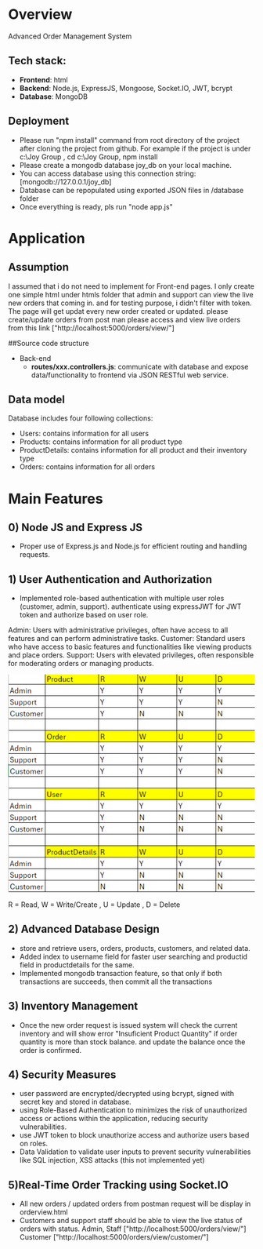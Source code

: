 # Overview 
Advanced Order Management System 
## Tech stack:
-  **Frontend**: html
-  **Backend**: Node.js, ExpressJS, Mongoose, Socket.IO, JWT, bcrypt
-  **Database**: MongoDB

## Deployment
-  Please run "npm install" command from root directory of the project after cloning the project from github.
    For example if the project is under c:\Joy Group , cd c:\Joy Group, npm install
-  Please create a mongodb database joy_db on your local machine.
-  You can access database using this connection string: 
[mongodb://127.0.0.1/joy_db]
-  Database can be repopulated using exported JSON files in /database folder
-  Once everything is ready, pls run "node app.js"

# Application
## Assumption
I assumed that i do not need to implement for Front-end pages. I only create one simple html under htmls folder that admin and support can view the live new orders that coming in. and for testing purpose, i didn't filter with token. 
The page will get updat every new order created or updated. please create/update orders from post man
please access and view live orders from this link
["http://localhost:5000/orders/view/"]

##Source code structure
-  Back-end
    -  **routes/xxx.controllers.js**: communicate with database and expose data/functionality to frontend via JSON RESTful web service.

## Data model
Database includes four following collections:
-  Users: contains information for all users
-  Products: contains information for all product type
-  ProductDetails: contains information for all product and their inventory type
-  Orders: contains information for all orders

# Main Features

## 0) Node JS and Express JS
- Proper use of Express.js and Node.js for efficient routing and handling requests. 

## 1) User Authentication and Authorization
- Implemented role-based authentication with multiple user roles (customer, admin, support). authenticate using expressJWT for JWT token and authorize based on user role.

Admin: Users with administrative privileges, often have access to all features and can perform administrative tasks.
Customer: Standard users who have access to basic features and functionalities like viewing products and place orders.
Support: Users with elevated privileges, often responsible for moderating orders or managing products.

![Ctl+Click to view](roleandaccess.png)

R = Read, W = Write/Create , U = Update , D = Delete

## 2) Advanced Database Design
- store and retrieve users, orders, products, customers, and related data. 
- Added index to username field for faster user searching and productid field in productdetails for the same.
- Implemented mongodb transaction feature, so that only if both transactions are succeeds, then commit all the transactions

## 3) Inventory Management
- Once the new order request is issued system will check the current inventory and will show error "Insuficient Product Quantity" if order quantity is more than stock balance. and update the balance once the order is confirmed.

## 4) Security Measures
- user password are encrypted/decrypted using bcrypt, signed with secret key and stored in database.
- using Role-Based Authentication to minimizes the risk of unauthorized access or actions within the application, reducing security vulnerabilities.
- use JWT token to block unauthorize access and authorize users based on roles.
- Data Validation to validate user inputs to prevent security vulnerabilities like SQL injection, XSS attacks (this not implemented yet)

## 5)Real-Time Order Tracking using Socket.IO
- All new orders / updated orders from postman request will be display in orderview.html
- Customers and support staff should be able to view the live status of orders with status.
Admin, Staff ["http://localhost:5000/orders/view/"]
Customer ["http://localhost:5000/orders/view/customer/"]